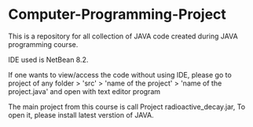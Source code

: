 # Computer-Programming-Project
This is a repository for all collection of JAVA code created during JAVA programming course.

IDE used is NetBean 8.2.

If one wants to view/access the code without using IDE, please go to project of any folder > 'src' > 'name of the project' > 'name of the project.java' and open with text editor program 

The main project from this course is call Project radioactive_decay.jar, To open it, please install latest verstion of JAVA.

